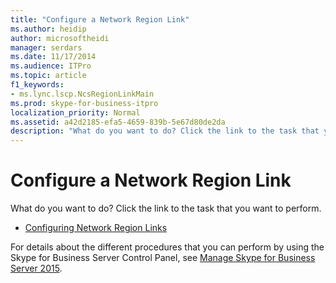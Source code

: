 ```yaml
---
title: "Configure a Network Region Link"
ms.author: heidip
author: microsoftheidi
manager: serdars
ms.date: 11/17/2014
ms.audience: ITPro
ms.topic: article
f1_keywords:
- ms.lync.lscp.NcsRegionLinkMain
ms.prod: skype-for-business-itpro
localization_priority: Normal
ms.assetid: a42d2185-efa5-4659-839b-5e67d80de2da
description: "What do you want to do? Click the link to the task that you want to perform."
---
```


# Configure a Network Region Link
 
What do you want to do? Click the link to the task that you want to perform.
  
- [Configuring Network Region Links](http://technet.microsoft.com/library/952bc93e-e6aa-4539-85c7-2b15f14eb382.aspx)
    
For details about the different procedures that you can perform by using the Skype for Business Server Control Panel, see [Manage Skype for Business Server 2015](../../../manage/manage.md).

